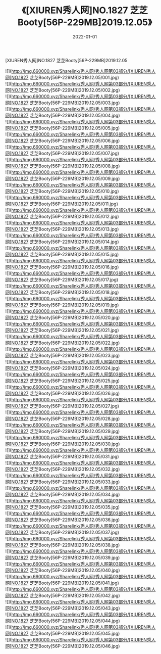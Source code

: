 ﻿---
layout: post
title:  《[XIUREN秀人网]NO.1827 芝芝Booty[56P-229MB]2019.12.05》
date:   2022-01-01
img: http://img.660000.xyz/Sharelink/秀人网/秀人网第03部分/[XIUREN秀人网]NO.1827 芝芝Booty[56P-229MB]2019.12.05/000.jpg
categories: [美女, 清纯, 唯美]
---

[XIUREN秀人网]NO.1827 芝芝Booty[56P-229MB]2019.12.05

 ![](http://img.660000.xyz/Sharelink/秀人网/秀人网第03部分/[XIUREN秀人网]NO.1827 芝芝Booty[56P-229MB]2019.12.05/001.jpg) <br>![](http://img.660000.xyz/Sharelink/秀人网/秀人网第03部分/[XIUREN秀人网]NO.1827 芝芝Booty[56P-229MB]2019.12.05/002.jpg) <br>![](http://img.660000.xyz/Sharelink/秀人网/秀人网第03部分/[XIUREN秀人网]NO.1827 芝芝Booty[56P-229MB]2019.12.05/003.jpg) <br>![](http://img.660000.xyz/Sharelink/秀人网/秀人网第03部分/[XIUREN秀人网]NO.1827 芝芝Booty[56P-229MB]2019.12.05/004.jpg) <br>![](http://img.660000.xyz/Sharelink/秀人网/秀人网第03部分/[XIUREN秀人网]NO.1827 芝芝Booty[56P-229MB]2019.12.05/005.jpg) <br>![](http://img.660000.xyz/Sharelink/秀人网/秀人网第03部分/[XIUREN秀人网]NO.1827 芝芝Booty[56P-229MB]2019.12.05/006.jpg) <br>![](http://img.660000.xyz/Sharelink/秀人网/秀人网第03部分/[XIUREN秀人网]NO.1827 芝芝Booty[56P-229MB]2019.12.05/007.jpg) <br>![](http://img.660000.xyz/Sharelink/秀人网/秀人网第03部分/[XIUREN秀人网]NO.1827 芝芝Booty[56P-229MB]2019.12.05/008.jpg) <br>![](http://img.660000.xyz/Sharelink/秀人网/秀人网第03部分/[XIUREN秀人网]NO.1827 芝芝Booty[56P-229MB]2019.12.05/009.jpg) <br>![](http://img.660000.xyz/Sharelink/秀人网/秀人网第03部分/[XIUREN秀人网]NO.1827 芝芝Booty[56P-229MB]2019.12.05/010.jpg) <br>![](http://img.660000.xyz/Sharelink/秀人网/秀人网第03部分/[XIUREN秀人网]NO.1827 芝芝Booty[56P-229MB]2019.12.05/011.jpg) <br>![](http://img.660000.xyz/Sharelink/秀人网/秀人网第03部分/[XIUREN秀人网]NO.1827 芝芝Booty[56P-229MB]2019.12.05/012.jpg) <br>![](http://img.660000.xyz/Sharelink/秀人网/秀人网第03部分/[XIUREN秀人网]NO.1827 芝芝Booty[56P-229MB]2019.12.05/013.jpg) <br>![](http://img.660000.xyz/Sharelink/秀人网/秀人网第03部分/[XIUREN秀人网]NO.1827 芝芝Booty[56P-229MB]2019.12.05/014.jpg) <br>![](http://img.660000.xyz/Sharelink/秀人网/秀人网第03部分/[XIUREN秀人网]NO.1827 芝芝Booty[56P-229MB]2019.12.05/015.jpg) <br>![](http://img.660000.xyz/Sharelink/秀人网/秀人网第03部分/[XIUREN秀人网]NO.1827 芝芝Booty[56P-229MB]2019.12.05/016.jpg) <br>![](http://img.660000.xyz/Sharelink/秀人网/秀人网第03部分/[XIUREN秀人网]NO.1827 芝芝Booty[56P-229MB]2019.12.05/017.jpg) <br>![](http://img.660000.xyz/Sharelink/秀人网/秀人网第03部分/[XIUREN秀人网]NO.1827 芝芝Booty[56P-229MB]2019.12.05/018.jpg) <br>![](http://img.660000.xyz/Sharelink/秀人网/秀人网第03部分/[XIUREN秀人网]NO.1827 芝芝Booty[56P-229MB]2019.12.05/019.jpg) <br>![](http://img.660000.xyz/Sharelink/秀人网/秀人网第03部分/[XIUREN秀人网]NO.1827 芝芝Booty[56P-229MB]2019.12.05/020.jpg) <br>![](http://img.660000.xyz/Sharelink/秀人网/秀人网第03部分/[XIUREN秀人网]NO.1827 芝芝Booty[56P-229MB]2019.12.05/021.jpg) <br>![](http://img.660000.xyz/Sharelink/秀人网/秀人网第03部分/[XIUREN秀人网]NO.1827 芝芝Booty[56P-229MB]2019.12.05/022.jpg) <br>![](http://img.660000.xyz/Sharelink/秀人网/秀人网第03部分/[XIUREN秀人网]NO.1827 芝芝Booty[56P-229MB]2019.12.05/023.jpg) <br>![](http://img.660000.xyz/Sharelink/秀人网/秀人网第03部分/[XIUREN秀人网]NO.1827 芝芝Booty[56P-229MB]2019.12.05/024.jpg) <br>![](http://img.660000.xyz/Sharelink/秀人网/秀人网第03部分/[XIUREN秀人网]NO.1827 芝芝Booty[56P-229MB]2019.12.05/025.jpg) <br>![](http://img.660000.xyz/Sharelink/秀人网/秀人网第03部分/[XIUREN秀人网]NO.1827 芝芝Booty[56P-229MB]2019.12.05/026.jpg) <br>![](http://img.660000.xyz/Sharelink/秀人网/秀人网第03部分/[XIUREN秀人网]NO.1827 芝芝Booty[56P-229MB]2019.12.05/027.jpg) <br>![](http://img.660000.xyz/Sharelink/秀人网/秀人网第03部分/[XIUREN秀人网]NO.1827 芝芝Booty[56P-229MB]2019.12.05/028.jpg) <br>![](http://img.660000.xyz/Sharelink/秀人网/秀人网第03部分/[XIUREN秀人网]NO.1827 芝芝Booty[56P-229MB]2019.12.05/029.jpg) <br>![](http://img.660000.xyz/Sharelink/秀人网/秀人网第03部分/[XIUREN秀人网]NO.1827 芝芝Booty[56P-229MB]2019.12.05/030.jpg) <br>![](http://img.660000.xyz/Sharelink/秀人网/秀人网第03部分/[XIUREN秀人网]NO.1827 芝芝Booty[56P-229MB]2019.12.05/031.jpg) <br>![](http://img.660000.xyz/Sharelink/秀人网/秀人网第03部分/[XIUREN秀人网]NO.1827 芝芝Booty[56P-229MB]2019.12.05/032.jpg) <br>![](http://img.660000.xyz/Sharelink/秀人网/秀人网第03部分/[XIUREN秀人网]NO.1827 芝芝Booty[56P-229MB]2019.12.05/033.jpg) <br>![](http://img.660000.xyz/Sharelink/秀人网/秀人网第03部分/[XIUREN秀人网]NO.1827 芝芝Booty[56P-229MB]2019.12.05/034.jpg) <br>![](http://img.660000.xyz/Sharelink/秀人网/秀人网第03部分/[XIUREN秀人网]NO.1827 芝芝Booty[56P-229MB]2019.12.05/035.jpg) <br>![](http://img.660000.xyz/Sharelink/秀人网/秀人网第03部分/[XIUREN秀人网]NO.1827 芝芝Booty[56P-229MB]2019.12.05/036.jpg) <br>![](http://img.660000.xyz/Sharelink/秀人网/秀人网第03部分/[XIUREN秀人网]NO.1827 芝芝Booty[56P-229MB]2019.12.05/037.jpg) <br>![](http://img.660000.xyz/Sharelink/秀人网/秀人网第03部分/[XIUREN秀人网]NO.1827 芝芝Booty[56P-229MB]2019.12.05/038.jpg) <br>![](http://img.660000.xyz/Sharelink/秀人网/秀人网第03部分/[XIUREN秀人网]NO.1827 芝芝Booty[56P-229MB]2019.12.05/039.jpg) <br>![](http://img.660000.xyz/Sharelink/秀人网/秀人网第03部分/[XIUREN秀人网]NO.1827 芝芝Booty[56P-229MB]2019.12.05/040.jpg) <br>![](http://img.660000.xyz/Sharelink/秀人网/秀人网第03部分/[XIUREN秀人网]NO.1827 芝芝Booty[56P-229MB]2019.12.05/041.jpg) <br>![](http://img.660000.xyz/Sharelink/秀人网/秀人网第03部分/[XIUREN秀人网]NO.1827 芝芝Booty[56P-229MB]2019.12.05/042.jpg) <br>![](http://img.660000.xyz/Sharelink/秀人网/秀人网第03部分/[XIUREN秀人网]NO.1827 芝芝Booty[56P-229MB]2019.12.05/043.jpg) <br>![](http://img.660000.xyz/Sharelink/秀人网/秀人网第03部分/[XIUREN秀人网]NO.1827 芝芝Booty[56P-229MB]2019.12.05/044.jpg) <br>![](http://img.660000.xyz/Sharelink/秀人网/秀人网第03部分/[XIUREN秀人网]NO.1827 芝芝Booty[56P-229MB]2019.12.05/045.jpg) <br>![](http://img.660000.xyz/Sharelink/秀人网/秀人网第03部分/[XIUREN秀人网]NO.1827 芝芝Booty[56P-229MB]2019.12.05/046.jpg) <br>